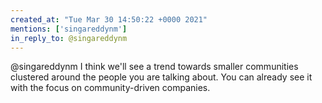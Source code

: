```yaml
---
created_at: "Tue Mar 30 14:50:22 +0000 2021"
mentions: ['singareddynm']
in_reply_to: @singareddynm
---
```


@singareddynm I think we'll see a trend towards smaller communities clustered around the people you are talking about. You can already see it with the focus on community-driven companies.